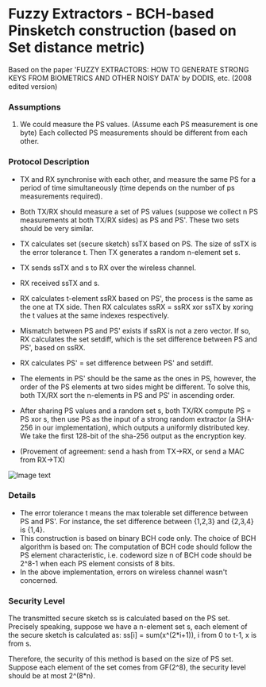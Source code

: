 # Fuzzy Extractors - BCH-based Pinsketch construction (based on Set distance metric)

Based on the paper 'FUZZY EXTRACTORS: HOW TO GENERATE STRONG KEYS FROM BIOMETRICS AND OTHER NOISY DATA' by DODIS, etc. (2008 edited version)

### Assumptions
1. We could measure the PS values. (Assume each PS measurement is one byte) Each collected PS measurements should be different from each other.

### Protocol Description

- TX and RX synchronise with each other, and measure the same PS for a period of time simultaneously (time depends on the number of ps measurements required).
- Both TX/RX should measure a set of PS values (suppose we collect n PS measurements at both TX/RX sides) as PS and PS'. These two sets should be very similar. 
- TX calculates set (secure sketch) ssTX based on PS. The size of ssTX is the error tolerance t. Then TX generates a random n-element set s. 
- TX sends ssTX and s to RX over the wireless channel.
- RX received ssTX and s. 
- RX calculates t-element ssRX based on PS', the process is the same as the one at TX side. Then RX calculates ssRX = ssRX xor ssTX by xoring the t values at the same indexes respectively.
- Mismatch between PS and PS' exists if ssRX is not a zero vector. If so, RX calculates the set setdiff, which is the set difference between PS and PS', based on ssRX.
- RX calculates PS' = set difference between PS' and setdiff. 
- The elements in PS' should be the same as the ones in PS, however, the order of the PS elements at two sides might be different. To solve this, both TX/RX sort the n-elements in PS and PS' in ascending order.
- After sharing PS values and a random set s, both TX/RX compute PS = PS xor s, then use PS as the input of a strong random extractor (a SHA-256 in our implementation), which outputs a uniformly distributed key. We take the first 128-bit of the sha-256 output as the encryption key.


- (Provement of agreement: send a hash from TX->RX, or send a MAC from RX->TX)

![Image text](https://github.com/MrZMN/Implementation-of-PS-based-key-distribution-methods/blob/master/images/Pinsketchextractor.png)

### Details

- The error tolerance t means the max tolerable set difference between PS and PS'. For instance, the set difference between {1,2,3} and {2,3,4} is {1,4}.
- This construction is based on binary BCH code only. The choice of BCH algorithm is based on: The computation of BCH code should follow the PS element characteristic, i.e. codeword size n of BCH code should be 2^8-1 when each PS element consists of 8 bits. 
- In the above implementation, errors on wireless channel wasn't concerned.

### Security Level

The transmitted secure sketch ss is calculated based on the PS set. Precisely speaking, suppose we have a n-element set s, each element of the secure sketch is calculated as: ss[i] = sum(x^(2\*i+1)), i from 0 to t-1, x is from s.

Therefore, the security of this method is based on the size of PS set. Suppose each element of the set comes from GF(2^8), the security level should be at most 2^(8\*n).
